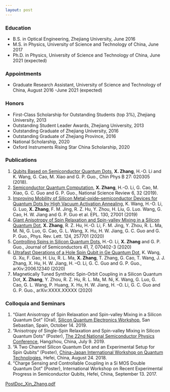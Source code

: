 ```yaml
---
layout: post
---
```

### Education
* B.S. in Optical Engineering, Zhejiang University, June 2016
* M.S. in Physics, University of Science and Technology of China, June 2017
* Ph.D. in Physics, University of Science and Technology of China, June 2021 (expected)

### Appointments
* Graduate Research Assistant, University of Science and Technology of China, August 2016 -June 2021 (expected)

### Honors
* First-Class Scholarship for Outstanding Students (top 3%), Zhejiang University, 2013
* Outstanding Student Leader Awards, Zhejiang University, 2013
*	Outstanding Graduate of Zhejiang University, 2016
* Outstanding Graduate of Zhejiang Province, 2016
*	National Scholarship, 2020
*	Oxford Instruments Rising Star China Scholarship, 2020

### Publications
1.	[Qubits Based on Semiconductor Quantum Dots](https://iopscience.iop.org/article/10.1088/1674-1056/27/2/020305/meta), **X. Zhang**, H.-O. Li and K. Wang, G. Cao, M. Xiao and G. P. Guo., Chin Phys B 27: 020305 (2018).
2.	[Semiconductor Quantum Computation](https://academic.oup.com/nsr/article/6/1/32/5257863), **X. Zhang**, H.-O. Li, G. Cao, M. Xiao, G. C. Guo and G. P. Guo., National Science Review 6, 32 (2019).
3.	[Improving Mobility of Silicon Metal-oxide–semiconductor Devices for Quantum Dots by High Vacuum Activation Annealing](https://iopscience.iop.org/article/10.1209/0295-5075/130/27001/meta), K. Wang, H.-O. Li, G. Luo, **X. Zhang**, F. M. Jing, R. Z. Hu, Y. Zhou, H. Liu, G. Luo. Wang, G. Cao, H. W. Jiang and G. P. Guo et al. EPL. 130, 27001 (2019)
4.	[Giant Anisotropy of Spin Relaxation and Spin-valley Mixing in a Silicon Quantum Dot](https://journals.aps.org/prl/abstract/10.1103/PhysRevLett.124.257701), **X. Zhang**, R. Z. Hu, H.-O. Li, F. M. Jing, Y. Zhou, R. L. Ma, M. Ni, G. Luo, G. Cao, G. L. Wang, X. Hu, H. W. Jiang, G. C. Guo and G. P. Guo., Phys. Rev. Lett. 124, 257701 (2020)
5.	[Controlling Spins in Silicon Quantum Dots](http://www.jos.ac.cn/app/article/app/doi/10.1088/1674-4926/41/7/070402), H.-O. Li, **X. Zhang** and G. P. Guo., Journal of Semiconductors 41, 7, 070402-3 (2020)
6.	[Ultrafast Operations of a Hole Spin Qubit in Ge Quantum Dot](https://arxiv.org/abs/2006.12340), K. Wang, G. Xu, F. Gao, H. Liu, R. L. Ma, **X. Zhang**, T. Zhang, G. Cao, T. Wang, J. J. Zhang, X. Hu, H. W. Jiang, H. –O. Li, G. C. Guo and G. P. Guo., arXiv:2006.12340 (2020)
7.	Magnetically Tuned Synthetic Spin-Orbit Coupling in a Silicon Quantum Dot, **X. Zhang**, Y. Zhou, R. Z. Hu, R. L. Ma, M. Ni, K. Wang, G. Luo, G. Cao, G. L. Wang, P. Huang, X. Hu, H. W. Jiang, H. –O. Li, G. C. Guo and G. P. Guo., arXiv:XXXX.XXXXX (2020)


### Colloquia and Seminars

1.	“Giant Anisotropy of Spin Relaxation and Spin-valley Mixing in a Silicon Quantum Dot” (Oral), [Silicon Quantum Electronics Workshop](http://siqew2019.dipc.org/), San Sebastian, Spain, October 14. 2019. 
2.	“Anisotropy of Single-Spin Relaxation and Spin-valley Mixing in Silicon Quantum Dots” (Poster), [The 22nd National Semiconductor Physics Conference](http://www.spc2019.org/), Hangzhou, China, July 9. 2019.
3.	“A Two Channel Silicon Quantum Dot and an Experimental Setup for Spin Qubits” (Poster), [China-Japan International Workshop on Quantum Technologies](http://www.quantum.physics.sk/people/stano/talk_announcements/2018Hefei.pdf), Hefei, China, August 24. 2018.
4.	“Charge Sensing and Controllable Coupling in a Si MOS Double Quantum Dot” (Poster), International Workshop on Recent Experimental Progress in Semiconductor Qubits, Hefei, China, September 13. 2017.

[PostDoc_Xin_Zhang.pdf](https://github.com/Xinquant/Xinquant.github.io/raw/master/file_pdf/PostDoc_Xin_Zhang.pdf)
